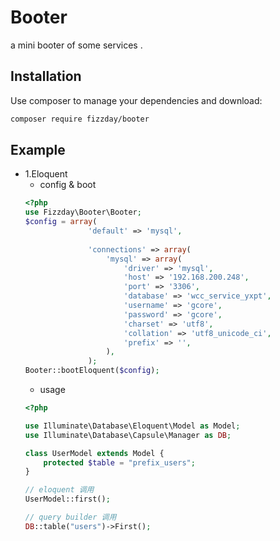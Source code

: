 Booter
=======
a mini booter of some services .

Installation
------------

Use composer to manage your dependencies and download:

```bash
composer require fizzday/booter
```

Example
-------

- 1.Eloquent  
    - config & boot
    ```php
    <?php
    use Fizzday\Booter\Booter;
    $config = array(
                  'default' => 'mysql',
              
                  'connections' => array(
                      'mysql' => array(
                          'driver' => 'mysql',
                          'host' => '192.168.200.248',
                          'port' => '3306',
                          'database' => 'wcc_service_yxpt',
                          'username' => 'gcore',
                          'password' => 'gcore',
                          'charset' => 'utf8',
                          'collation' => 'utf8_unicode_ci',
                          'prefix' => '',
                      ),
                  );
    Booter::bootEloquent($config);
    ```
    - usage   
    ```php
    <?php
    
    use Illuminate\Database\Eloquent\Model as Model;
    use Illuminate\Database\Capsule\Manager as DB;
    
    class UserModel extends Model {
        protected $table = "prefix_users";
    }
    
    // eloquent 调用
    UserModel::first();
    
    // query builder 调用
    DB::table("users")->First();
    ```